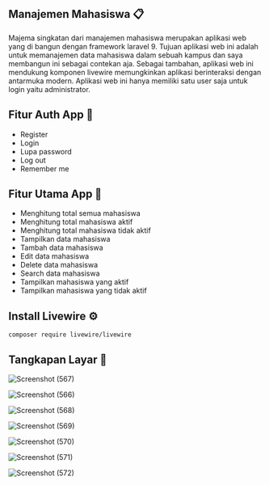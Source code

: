 ## Manajemen Mahasiswa 📋 
Majema singkatan dari manajemen mahasiswa merupakan aplikasi web yang di bangun dengan framework laravel 9. Tujuan aplikasi web ini adalah untuk memanajemen data mahasiswa dalam sebuah kampus dan saya membangun ini sebagai contekan aja. Sebagai tambahan, aplikasi web ini mendukung komponen livewire memungkinkan aplikasi berinteraksi dengan antarmuka modern. Aplikasi web ini hanya memiliki satu user saja untuk login yaitu administrator.

## Fitur Auth App 🔐
- Register
- Login
- Lupa password
- Log out
- Remember me

## Fitur Utama App 📱
- Menghitung total semua mahasiswa
- Menghitung total mahasiswa aktif
- Menghitung total mahasiswa tidak aktif
- Tampilkan data mahasiswa
- Tambah data mahasiswa
- Edit data mahasiswa
- Delete data mahasiswa
- Search data mahasiswa
- Tampilkan mahasiswa yang aktif
- Tampilkan mahasiswa yang tidak aktif

## Install Livewire ⚙️
```
composer require livewire/livewire
```
 
## Tangkapan Layar 📸
![Screenshot (567)](https://github.com/galihap76/majema/assets/83481679/3a62cabf-14b0-43ad-984f-42187ea4cd36)

![Screenshot (566)](https://github.com/galihap76/majema/assets/83481679/0b813083-940c-4ef4-95b8-26b894120799)

![Screenshot (568)](https://github.com/galihap76/majema/assets/83481679/abd144e9-338d-4761-98c3-839a0f13088f)

![Screenshot (569)](https://github.com/galihap76/majema/assets/83481679/c3ca93b9-85c2-456d-94a3-ea6f5f77b2ee)

![Screenshot (570)](https://github.com/galihap76/majema/assets/83481679/a85911cb-2144-4fd1-9ff7-7a15c333ca23)

![Screenshot (571)](https://github.com/galihap76/majema/assets/83481679/4b078a52-f381-44dc-8303-4d8ec5d1f57f)

![Screenshot (572)](https://github.com/galihap76/majema/assets/83481679/7deeefab-19eb-4f5f-9eb4-a404873f0741)








 
